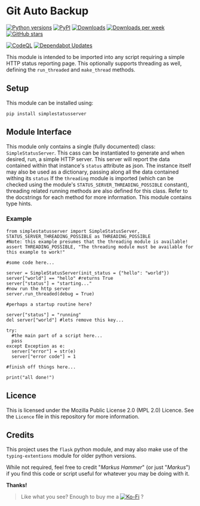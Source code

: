 # Git Auto Backup

[![Python versions](https://img.shields.io/pypi/pyversions/simplestatusserver.svg)](https://pypi.python.org/pypi/simplestatusserver/) [![PyPI](https://img.shields.io/pypi/v/simplestatusserver.svg)](https://pypi.python.org/pypi/simplestatusserver/) [![Downloads](https://pepy.tech/badge/simplestatusserver)](https://pepy.tech/project/simplestatusserver) [![Downloads per week](https://pepy.tech/badge/simplestatusserver/week)](https://pepy.tech/project/simplestatusserver) [![GitHub stars](https://img.shields.io/github/stars/MarkusHammer/SimpleStatusServer.svg)](https://github.com/MarkusHammer/SimpleStatusServer/stargazers)

[![CodeQL](https://github.com/MarkusHammer/SimpleStatusServer/actions/workflows/github-code-scanning/codeql/badge.svg?branch=main)](https://github.com/MarkusHammer/SimpleStatusServer/actions/workflows/github-code-scanning/codeql) [![Dependabot Updates](https://github.com/MarkusHammer/SimpleStatusServer/actions/workflows/dependabot/dependabot-updates/badge.svg)](https://github.com/MarkusHammer/SimpleStatusServer/actions/workflows/dependabot/dependabot-updates)

This module is intended to be imported into any script requiring a simple HTTP status reporting page.
This optionally supports threading as well, defining the ``run_threaded`` and ``make_thread`` methods.

## Setup

This module can be installed using:

``pip install simplestatusserver``

## Module Interface

This module only contains a single (fully documented) class: ``SimpleStatusServer``.
This cass can be instantiated to generate and when desired, run, a simple HTTP server.
This server will report the data contained within that instance's ``status`` attribute as json.
The instance itself may also be used as a dictionary, passing along all the data contained withing its ``status``
If the ``threading`` module is imported (which can be checked using the module's ``STATUS_SERVER_THREADING_POSSIBLE`` constant), threading related running methods are also defined for this class.
Refer to the docstrings for each method for more information.
This module contains type hints.

### Example

```python:
from simplestatusserver import SimpleStatusServer, STATUS_SERVER_THREADING_POSSIBLE as THREADING_POSSIBLE
#Note: this example presumes that the threading module is available!
assert THREADING_POSSIBLE, "The threading module must be available for this example to work!"

#some code here...

server = SimpleStatusServer(init_status = {"hello": "world"})
server["world"] == "hello" #returns True
server["status"] = "starting..."
#now run the http server
server.run_threaded(debug = True)

#perhaps a startup routine here?

server["status"] = "running"
del server["world"] #lets remove this key...

try:
  #the main part of a script here...
  pass
except Exception as e:
  server["error"] = str(e)
  server["error code"] = 1

#finish off things here...

print("all done!")

```

## Licence

This is licensed under the Mozilla Public License 2.0 (MPL 2.0) Licence. See the ``Licence`` file in this repository for more information.

## Credits

This project uses the `flask` python module, and may also make use of the `typing-extentions` module for older python versions.

While not required, feel free to credit "*Markus Hammer*" (or just "*Markus*") if you find this code or script useful for whatever you may be doing with it.

**Thanks!**

> Like what you see? Enough to buy me a [![Ko-Fi](https://img.shields.io/badge/Ko--fi-F16061?style=for-the-badge&logo=ko-fi&logoColor=white)](https://ko-fi.com/markushammer) ?

